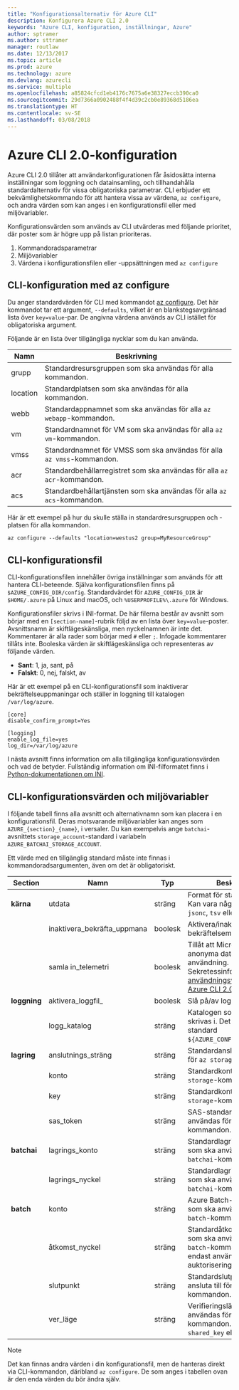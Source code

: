```yaml
---
title: "Konfigurationsalternativ för Azure CLI"
description: Konfigurera Azure CLI 2.0
keywords: "Azure CLI, konfiguration, inställningar, Azure"
author: sptramer
ms.author: sttramer
manager: routlaw
ms.date: 12/13/2017
ms.topic: article
ms.prod: azure
ms.technology: azure
ms.devlang: azurecli
ms.service: multiple
ms.openlocfilehash: a85824cfcd1eb4176c7675a6e38327eccb390ca0
ms.sourcegitcommit: 29d7366a0902488f4f4d39c2cb0e89368d5186ea
ms.translationtype: HT
ms.contentlocale: sv-SE
ms.lasthandoff: 03/08/2018
---
```

# <a name="azure-cli-20-configuration"></a>Azure CLI 2.0-konfiguration

Azure CLI 2.0 tillåter att användarkonfigurationen får åsidosätta interna inställningar som loggning och datainsamling, och tillhandahålla standardalternativ för vissa obligatoriska parametrar. CLI erbjuder ett bekvämlighetskommando för att hantera vissa av värdena, `az configure`, och andra värden som kan anges i en konfigurationsfil eller med miljövariabler.

Konfigurationsvärden som används av CLI utvärderas med följande prioritet, där poster som är högre upp på listan prioriteras.

1. Kommandoradsparametrar
2. Miljövariabler
3. Värdena i konfigurationsfilen eller -uppsättningen med `az configure`

## <a name="cli-configuration-with-az-configure"></a>CLI-konfiguration med az configure

Du anger standardvärden för CLI med kommandot [az configure](/cli/azure/reference-index#az_configure).
Det här kommandot tar ett argument, `--defaults`, vilket är en blankstegsavgränsad lista över `key=value`-par. De angivna värdena används av CLI istället för obligatoriska argument.

Följande är en lista över tillgängliga nycklar som du kan använda.

| Namn | Beskrivning |
|------|-------------|
| grupp | Standardresursgruppen som ska användas för alla kommandon. |
| location | Standardplatsen som ska användas för alla kommandon. |
| webb | Standardappnamnet som ska användas för alla `az webapp`-kommandon. |
| vm | Standardnamnet för VM som ska användas för alla `az vm`-kommandon. |
| vmss | Standardnamnet för VMSS som ska användas för alla `az vmss`-kommandon. |
| acr | Standardbehållarregistret som ska användas för alla `az acr`-kommandon. |
| acs | Standardbehållartjänsten som ska användas för alla `az acs`-kommandon. |

Här är ett exempel på hur du skulle ställa in standardresursgruppen och -platsen för alla kommandon.

```azurecli
az configure --defaults "location=westus2 group=MyResourceGroup"
```

## <a name="cli-configuration-file"></a>CLI-konfigurationsfil

CLI-konfigurationsfilen innehåller övriga inställningar som används för att hantera CLI-beteende. Själva konfigurationsfilen finns på `$AZURE_CONFIG_DIR/config`. Standardvärdet för `AZURE_CONFIG_DIR` är `$HOME/.azure` på Linux and macOS, och `%USERPROFILE%\.azure` för Windows.

Konfigurationsfiler skrivs i INI-format. De här filerna består av avsnitt som börjar med en `[section-name]`-rubrik följd av en lista över `key=value`-poster. Avsnittsnamn är skiftlägeskänsliga, men nyckelnamnen är inte det.
Kommentarer är alla rader som börjar med `#` eller `;`. Infogade kommentarer tillåts inte. Booleska värden är skiftlägeskänsliga och representeras av följande värden.

* __Sant__: 1, ja, sant, på
* __Falskt__: 0, nej, falskt, av

Här är ett exempel på en CLI-konfigurationsfil som inaktiverar bekräftelseuppmaningar och ställer in loggning till katalogen `/var/log/azure`.

```
[core]
disable_confirm_prompt=Yes

[logging]
enable_log_file=yes
log_dir=/var/log/azure
```

I nästa avsnitt finns information om alla tillgängliga konfigurationsvärden och vad de betyder. Fullständig information om INI-filformatet finns i [Python-dokumentationen om INI](https://docs.python.org/3/library/configparser.html#supported-ini-file-structure).

## <a name="cli-configuration-values-and-environment-variables"></a>CLI-konfigurationsvärden och miljövariabler

I följande tabell finns alla avsnitt och alternativnamn som kan placera i en konfigurationsfil. Deras motsvarande miljövariabler kan anges som `AZURE_{section}_{name}`, i versaler. Du kan exempelvis ange `batchai`-avsnittets `storage_account`-standard i variabeln `AZURE_BATCHAI_STORAGE_ACCOUNT`.

Ett värde med en tillgänglig standard måste inte finnas i kommandoradsargumenten, även om det är obligatoriskt.

| Section | Namn      | Typ | Beskrivning|
|---------|-----------|------|------------|
| __kärna__ | utdata | sträng | Format för standardutdata. Kan vara något av `json`, `jsonc`, `tsv` eller `table`. |
| | inaktivera\_bekräfta\_uppmana | boolesk | Aktivera/inaktivera bekräftelsemeddelanden. |
| | samla in\_telemetri | boolesk | Tillåt att Microsoft samlar in anonyma data om CLI-användning. Sekretessinformation finns i [användningsvillkoren för Azure CLI 2.0](http://aka.ms/AzureCliLegal). |
| __loggning__ | aktivera\_loggfil\_ | boolesk | Slå på/av loggning. |
| | logg\_katalog | sträng | Katalogen som loggfiler ska skrivas i. Det är som standard `${AZURE_CONFIG_DIR}/logs`. |
| __lagring__ | anslutnings\_sträng | sträng | Standardanslutningssträngen för `az storage`-kommandon. |
| | konto | sträng | Standardkontonamnet för `az storage`-kommandon. |
| | key | sträng | Standardkontonyckeln för `az storage`-kommandon. |
| | sas\_token | sträng | SAS-standardtoken som ska användas för `az storage`-kommandon. |
| __batchai__ | lagrings\_konto | sträng | Standardlagringsnyckeln som ska användas för `az batchai`-kommandon. |
| | lagrings\_nyckel | sträng | Standardlagringsnyckeln som ska användas för `az batchai`-kommandon. |
| __batch__ | konto | sträng | Azure Batch-standardnamn som ska användas för `az batch`-kommandon. |
| | åtkomst\_nyckel | sträng | Standardåtkomstnyckeln som ska användas för `az batch`-kommandon. Ska endast användas med `aad`-auktorisering. |
| | slutpunkt | sträng | Standardslutpunkten att ansluta till för `az batch`-kommandon. |
| | ver\_läge | sträng | Verifieringsläge som ska användas för `az batch`-kommandon. Det kan vara `shared_key` eller `aad`. |

> [!NOTE]
> Det kan finnas andra värden i din konfigurationsfil, men de hanteras direkt via CLI-kommandon, däribland `az configure`. De som anges i tabellen ovan är den enda värden du bör ändra själv.
